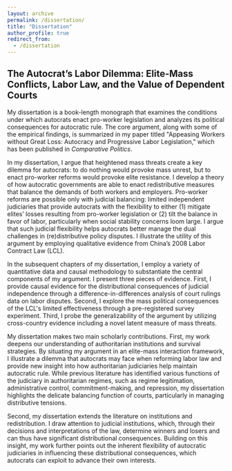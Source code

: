 ```yaml
---
layout: archive
permalink: /dissertation/
title: "Dissertation"
author_profile: true
redirect_from:
  - /dissertation
---
```



## The Autocrat’s Labor Dilemma: Elite-Mass Conflicts, Labor Law, and the Value of Dependent Courts

My dissertation is a book-length monograph that examines the conditions under which autocrats enact pro-worker legislation and analyzes its political consequences for autocratic rule. The core argument, along with some of the empirical findings, is summarized in my paper titled "Appeasing Workers without Great Loss: Autocracy and Progressive Labor Legislation," which has been published in _Comparative Politics_.

In my dissertation, I argue that heightened mass threats create a key dilemma for autocrats: to do nothing would provoke mass unrest, but to enact pro-worker reforms would provoke elite resistance. I develop a theory of how autocratic governments are able to enact redistributive measures that balance the demands of both workers and employers. Pro-worker reforms are possible only with judicial balancing: limited independent judiciaries that provide autocrats with the flexibility to either (1) mitigate elites’ losses resulting from pro-worker legislation or (2) tilt the balance in favor of labor, particularly when social stability concerns loom large. I argue that such judicial flexibility helps autocrats better manage the dual challenges in (re)distributive policy disputes. I illustrate the utility of this argument by employing qualitative evidence from China’s 2008 Labor Contract Law (LCL).

In the subsequent chapters of my dissertation, I employ a variety of quantitative data and causal methodology to substantiate the central components of my argument. I present three pieces of evidence. First, I provide causal evidence for the distributional consequences of judicial independence through a difference-in-differences analysis of court rulings data on labor disputes. Second, I explore the mass political consequences of the LCL's limited effectiveness through a pre-registered survey experiment. Third, I probe the generalizability of the argument by utilizing cross-country evidence including a novel latent measure of mass threats.

My dissertation makes two main scholarly contributions. First, my work deepens our understanding of authoritarian institutions and survival strategies. By situating my argument in an elite-mass interaction framework, I illustrate a dilemma that autocrats may face when reforming labor law and provide new insight into how authoritarian judiciaries help maintain autocratic rule. While previous literature has identified various functions of the judiciary in authoritarian regimes, such as regime legitimation, administrative control, commitment-making, and repression, my dissertation highlights the delicate balancing function of courts, particularly in managing distributive tensions. 

Second, my dissertation extends the literature on institutions and redistribution. I draw attention to judicial institutions, which, through their decisions and interpretations of the law, determine winners and losers and can thus have significant distributional consequences. Building on this insight, my work further points out the inherent flexibility of autocratic judiciaries in influencing these distributional consequences, which autocrats can exploit to advance their own interests. 
